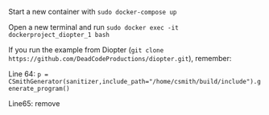 Start a new container with `sudo docker-compose up`

Open a new terminal and run `sudo docker exec -it dockerproject_diopter_1 bash`

If you run the example from Diopter (`git clone https://github.com/DeadCodeProductions/diopter.git`), remember:

Line 64: `p = CSmithGenerator(sanitizer,include_path="/home/csmith/build/include").generate_program()`

Line65: remove
